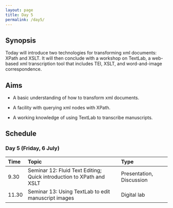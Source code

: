 ```yaml
---
layout: page
title: Day 5
permalink: /day5/
---
```


## Synopsis

Today will introduce two technologies for transforming xml documents: XPath and XSLT. It will then conclude with a workshop on TextLab, a web-based xml transcription tool that includes TEI, XSLT, and word-and-image correspondence.

## Aims

- A basic understanding of how to transform xml documents.

- A facility with querying xml nodes with XPath.

- A working knowledge of using TextLab to transcribe manuscripts.

## Schedule

### Day 5 (Friday, 6 July)

Time     | Topic                               | Type                    |
:--------| :---------------------------------- |:------------------------|
9.30 | Seminar 12: Fluid Text Editing; Quick introduction to XPath and XSLT | Presentation, Discussion |
11.30 | Seminar 13: Using TextLab to edit manuscript images | Digital lab |
